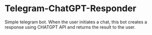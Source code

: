 # Telegram-ChatGPT-Responder
Simple telegram bot. When the user initiates a chat, this bot creates a response using CHATGPT API and returns the result to the user. 
